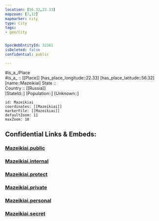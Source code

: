 ```yaml
---
location: [56.32,22.33] 
mapzoom: [7,12] 
mapmarker: city 
type: City
tags:
- geo/City


SpocWebEntityId: 32361
isDeleted: false
confidential: public

---
```

#is_a_/Place  
#is_a_ :: [[Place]] 
[has_place_longitude::22.33] 
[has_place_latitude::56.32] 
[name::Mazeikiai] 
State ::  
Country :: [[Russia]]  
[StateId::] 
[Population::] 
[Unknown::] 


```leaflet
id: Mazeikiai
coordinates: [[Mazeikiai]] 
markerFile: [[Mazeikiai]] 
defaultZoom: 11 
maxZoom: 18
```


## Confidential Links & Embeds: 

### [Mazeikiai.public](/_public/\Earth\Continent\Europe\Europe~North\Lithuania\Counties~Lithuania\Telšiai\CityMazeikiai.public.md) 

### [Mazeikiai.internal](/_internal/\Earth\Continent\Europe\Europe~North\Lithuania\Counties~Lithuania\Telšiai\CityMazeikiai.internal.md) 

### [Mazeikiai.protect](/_protect/\Earth\Continent\Europe\Europe~North\Lithuania\Counties~Lithuania\Telšiai\CityMazeikiai.protect.md) 

### [Mazeikiai.private](/_private/\Earth\Continent\Europe\Europe~North\Lithuania\Counties~Lithuania\Telšiai\CityMazeikiai.private.md) 

### [Mazeikiai.personal](/_personal/\Earth\Continent\Europe\Europe~North\Lithuania\Counties~Lithuania\Telšiai\CityMazeikiai.personal.md) 

### [Mazeikiai.secret](/_secret/\Earth\Continent\Europe\Europe~North\Lithuania\Counties~Lithuania\Telšiai\CityMazeikiai.secret.md)

